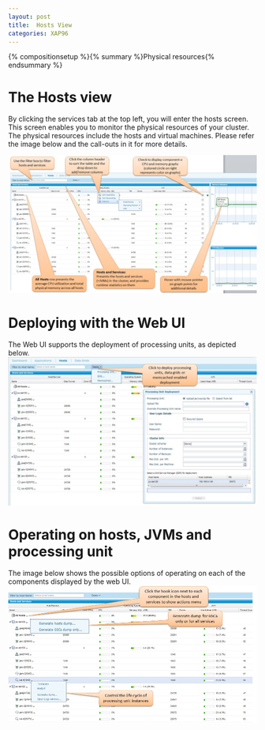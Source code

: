 ```yaml
---
layout: post
title:  Hosts View
categories: XAP96
---
```


{% compositionsetup %}{% summary %}Physical resources{% endsummary %}

# The Hosts view

By clicking the services tab at the top left, you will enter the hosts screen. This screen enables you to monitor the physical resources of your cluster. The physical resources include the hosts and virtual machines. Please refer the image below and the call-outs in it for more details.

![hosts1.jpg](/attachment_files/hosts1.jpg)

# Deploying with the Web UI

The Web UI supports the deployment of processing units, as depicted below.
![hosts_deployment.jpg](/attachment_files/hosts_deployment.jpg)

# Operating on hosts, JVMs and processing unit

The image below shows the possible options of operating on each of the components displayed by the web UI.
![hosts_actions.jpg](/attachment_files/hosts_actions.jpg)
